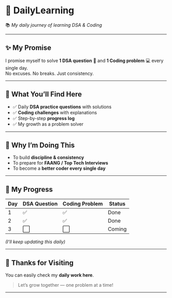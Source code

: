 # 🚀 DailyLearning

📚 *My daily journey of learning DSA & Coding*  

---

## ✨ My Promise  
I promise myself to solve **1 DSA question** 🧩 and **1 Coding problem** 💻 every single day.  
No excuses. No breaks. Just consistency.  

---

## 📖 What You’ll Find Here  
- ✅ Daily **DSA practice questions** with solutions  
- ✅ **Coding challenges** with explanations  
- ✅ Step-by-step **progress log**  
- ✅ My growth as a problem solver  

---

## 🌱 Why I’m Doing This  
- To build **discipline & consistency**  
- To prepare for **FAANG / Top Tech Interviews**  
- To become a **better coder every single day**  

---

## 📌 My Progress  

| Day | DSA Question | Coding Problem | Status |
|-----|--------------|----------------|--------|
| 1   | ✅           | ✅             | Done   |
| 2   | ✅           | ✅             | Done   |
| 3   | ⬜           | ⬜             | Coming |

*(I’ll keep updating this daily)*  

---

## 🙌 Thanks for Visiting  
You can easily check my **daily work here**.  
> Let’s grow together — one problem at a time!  

---
